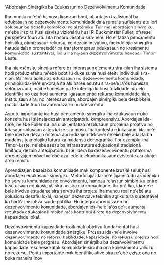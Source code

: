 'Abordajen Sinérgiku ba Edukasaun no Dezenvolvimentu Komunidade

Iha mundu ne'ebé hamosu ligasaun boot, abordajen tradisionál ba edukasaun no dezenvolvimentu komunidade dala ruma la sufisiente atu lori solusaun ba desafiu komplexu no sistémiku. Tuir mai abordajen sinérgiku, ne'ebé inspira husi servisu vizionáriu husi R. Buckminster Fuller, oferese perspetiva foun atu luta hasoru desafiu sira-ne'e. Ho enfatiza pensamentu holístiku, otimizasaun rekursu, no dezain inovativu, metodolojia sinérgika hatudu dalan prometedór ba transformasaun edukasaun no kresimentu komunidade sustentável, liuliu iha rejiaun dezenvolvimentu hanesan Timor-Leste.

Iha nia esénsia, sinerjia refere ba interasaun elementu sira-nian iha sistema hodi produz efeitu ne'ebé boot liu duke suma husi efeitu individuál sira-nian. Bainhira aplika ba edukasaun no dezenvolvimentu komunidade, prinsípiu ida-ne'e enkoraja ita atu haree asuntu sira-ne'e la'ós hanesan setór izoladu, maibé hanesan parte interligadu husi totalidade ida. Ho identifika no uza hodi aumenta ligasaun entre rekursu komunidade nian, instituisaun sira, no interesaun sira, abordajen sinérgiku bele desblokeia posibilidade foun ba aprendizajen no kresimentu.

Aspetu importante ida husi pensamentu sinérgiku iha edukasaun maka konseitu husi siénsia dezain antecipatóriu kompreensivu. Abordajen ida-ne'e, ne'ebé Fuller nia iha uluk, enfatiza rezolusaun problema proativu no kriasaun solusaun antes krize sira mosu. Iha kontestu edukasaun, ida-ne'e bele involve dezain sistema aprendizajen fleksível ne'ebé bele adapta ba mudansa teknolojiku futuru ka mudansa demográfika. Por ezemplu, iha Timor-Leste, ne'ebé asesu ba infraestrutura edukasionál tradisionál limitadu, dezain antecipatóriu bele lidera ba dezenvolvimentu plataforma aprendizajen móvel ne'ebé uza rede telekomunikasaun ezistente atu atinje área remotu.

Aprendizajen bazeia ba komunidade mak komponente krusiál seluk husi abordajen edukasaun sinérgiku. Metodolojia ida-ne'e liga estudu akadémiku ho servisu komunidade no envolvimentu, hamosu relasaun simbiótiku entre instituisaun edukasionál sira no sira nia komunidade. Iha prátika, ida-ne'e bele involve estudante sira servisu iha projetu iha mundu real ne'ebé atu solusiona desafiu lokál, hanesan dezenvolve téknika agrikultura sustentável ka hadi'a inisiativa saúde públika. Ho integra aprendizajen ho dezenvolvimentu komunidade, abordajen ida-ne'e la'ós de'it aumenta rezultadu edukasionál maibé mós kontribui direta ba dezenvolvimentu kapasidade lokál.

Dezenvolvimentu kapasidade rasik mak objetivu fundamentál husi dezenvolvimentu komunidade sinérgiku. Prosesu ida-ne'e involve dezenvolvimentu no reforsu habilidade, kapasidade, no rekursu presiza hodi komunidade bele progresu. Abordajen sinérgiku ba dezenvolvimentu kapasidade rekoñese katak komunidade sira iha ona koñesimentu valiozu no rekursu. Pontu importante mak identifika ativo sira ne'ebé eziste ona no buka maneira inov